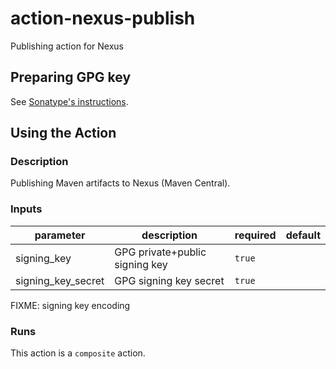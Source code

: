# action-nexus-publish

Publishing action for Nexus

## Preparing GPG key

See [Sonatype's instructions](https://central.sonatype.org/publish/requirements/gpg/).




## Using the Action

<!-- action-docs-description -->

### Description

Publishing Maven artifacts to Nexus (Maven Central).

<!-- action-docs-description -->

<!-- action-docs-inputs -->

### Inputs

| parameter | description | required | default |
| --- | --- | --- | --- |
| signing_key | GPG private+public signing key | `true` |  |
| signing_key_secret | GPG signing key secret | `true` |  |

FIXME: signing key encoding

<!-- action-docs-inputs -->


<!-- action-docs-outputs -->

<!-- action-docs-outputs -->

<!-- action-docs-runs -->

### Runs

This action is a `composite` action.
<!-- action-docs-runs -->
